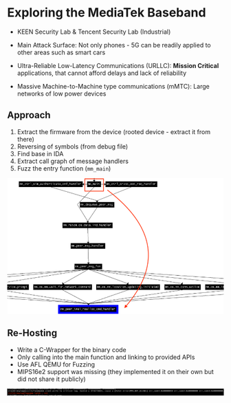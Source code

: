 # Exploring the MediaTek Baseband

- KEEN Security Lab & Tencent Security Lab (Industrial)

- Main Attack Surface: Not only phones - 5G can be readily applied to other areas such as smart cars
- Ultra-Reliable Low-Latency Communications (URLLC): **Mission Critical** applications, that cannot afford delays and lack of reliability
- Massive Machine-to-Machine type communications (mMTC): Large networks of low power devices

## Approach

1. Extract the firmware from the device (rooted device - extract it from there)
2. Reversing of symbols (from debug file)
3. Find base in IDA
4. Extract call graph of message handlers
5. Fuzz the entry function (`mm_main`)

![Call Graph for Fuzzing](../../../../assets/mtk-rehosting/call-graph.png)

## Re-Hosting

- Write a C-Wrapper for the binary code
- Only calling into the main function and linking to provided APIs
- Use AFL QEMU for Fuzzing
- MIPS16e2 support was missing (they implemented it on their own but did not share it publicly)

![Crash report in Dmesg](../../../../assets/mtk-rehosting/crash-ind-dmesg.png)

